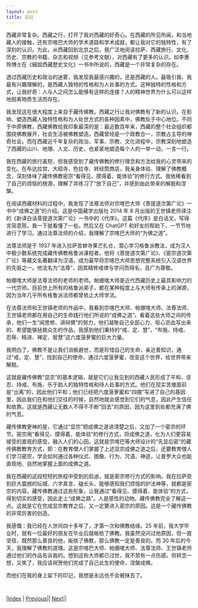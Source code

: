 ```yaml
---
layout: post
title: 后记
---
```


西藏非常复杂。西藏之行，打开了我对西藏的好奇心。在西藏的所见所闻，和当地藏人的接触，还有宗喀巴大师的学术道路和学术成就，都让我对它的独特性，有了深刻的认识。为此，从西藏回到北京之后，我广泛地阅读拉萨、西藏旅行、文化、历史、宗教的书籍、杂志和视频（见参考文献），对西藏有了更多的认识。如李惠玲博士在《細說西藏歷史文化》一书中所说的，西藏是一个非常复杂的存在。

透过西藏历史和政治的迷雾，我发现我最感兴趣的，还是西藏的人。最吸引我、我最有兴趣理解的，是西藏人独特的性格和为人处事的方式。这种独特的性格和方式，让我好奇：人与人之间怎么能够有这样的连接？人的精神世界为什么可以这样地脱离物质生活而存在。

我发现这在很大程度上来自于藏传佛教。西藏之行让我对佛教有了新的认识。在影响、塑造西藏人独特性格和为人处世方式的各种因素中，佛教处于中心地位。不同于中原佛教，西藏佛教给我印象最深的是：最近数百年来，西藏的整个社会组织都围绕佛教展开，社会生活被佛教塑造。西藏曾经是一个政教合一，宗教占主导的神奇社会。而在西藏近千年复杂的政治、军事、宗教、文化进程中，宗教深刻地塑造了西藏的山川、地理、人文、历史，也紧紧地塑造每个人的一举一动，一言一行。

我在西藏的旅行虽短，但我感受到了藏传佛教的修行理念和方法给我的心灵带来的变化。在布达拉宫、大昭寺、色拉寺、转经筒商店，我亲身体验、理解了佛教概念，深刻体味了藏传佛教密宗“看得见、摸得着、能体验”的修行方式。我依稀看到了自己的烦恼的根源，理解了并练习了“放下自己”，并感到由此带来的解脱和涅槃。

在阅读西藏材料的过程中，我发现了法尊法师对宗喀巴大师《菩提道次第广论》一书中“成佛之道”的介绍。这是中国藏学出版社 2014 年 8 月出版的王世镇老师译注的《新译白话菩提道次第广论》一书中的《代序》。这篇《代序》是白话文，写得言简意赅。我一下就看懂了一些。然后又在 ChatGPT 和好友的帮助下，一节节地进行了学习。通过法尊法师的介绍，我理解了宗喀巴大师的“为佛之道”。

法尊法师是于 1937 年进入拉萨哲蚌寺果芒扎仓，潜心学习格鲁派教法，成为汉人中极少数系统完成藏传佛教格鲁派课程者。他将《菩提道次第广论》、《密宗道次第广论》等藏文名著翻译为汉语，成为最早将宗喀巴大师思想完整系统引入汉语世界的先驱之一。他法名为“法尊”，因其精修戒律与学问而得名，且广为尊敬。

帕绷喀大师是法尊法师的老师的老师。帕绷喀大师是近代西藏历史上最具影响力的一代宗师。目前世上所有的格鲁派弟子，都在某种程度上与大师有传承上的渊源，因为当年几乎所有格鲁派法师都曾依止大师学法。

在法尊法师和王世镇老师的作品中，我看到宗喀巴大师、帕绷喀大师、法尊法师、王世镇老师都在用自己的生命践行他们所说的“成佛之道”。看着这些大师之间的传承，他们一生“闻思修、讲辩撰”的努力，他们凝聚自己全部心力、呕心沥血写出来的、希望能够拯救众生的作品，我感到他们秉持的“戒、定、慧”，“布施、持戒、忍辱、精进、禅定、智慧”这六度菠萝蜜的巨大力量。

我明白了，佛教不是让我们消极避世，而是珍惜自己的生命，亲近善知识，通过“戒、定、慧”，找到自己的使命，通过六度菠萝蜜，改变这个世界，给世界带来解脱。

这就是藏传佛教“显宗”的基本逻辑，就是它们让我见到的西藏人民形成了平和、坚忍、持戒、布施、乐于助人的独特性格和待人处事的方式。他们在现实苦难面前是“出离”的，因此他们平和；他们已经把六度菠萝蜜和“四摄”写进了自己的基因里，因此我们在和他们交往的时候，自然地就会感觉到它们的气息，因此产生信任和依靠。这就是西藏让无数人不得不不断“回去”的原因，因为这里到处都充满了佛的气息。

藏传佛教更神的是，它通过“显宗”把成佛之道讲清楚之后，又加了一个密宗的环节。密宗用“看得见、摸得着、能体验”的修行方式，将成佛之道，化为人们更容易接受的直观的感受，融入人们的心田。这就是宗喀巴等大师设计的“先显后密”的藏传佛教教育方式，即：在教育僧人们掌握了上述显宗成佛之道之后，还要教育僧人们学习密宗，学会如何通过各种仪式、图像、行为、咒语、神迹，让普罗大众也能直观地、自然地掌握上面的成佛之道。

我在西藏的这段短短的旅程中受到的启迪，就是密宗修行方式的影响。我在拉萨受到巨大震撼的坛城、六字真言、磕长头、能够感知我们烦恼的护法神等，就都是密宗的内容。藏传佛教通过这些形象，让我通过“看得见、摸得着、能体验”的方式，得到切实的感受，因此走上“成佛之路”。人是感性的动物。藏传佛教完全了解这一点。这就是它在完成显宗教育之后，又一定要进入密宗的原因。这是一个藏传佛教的非常厉害的创造。

我感慨：我已经在人世间四十多年了，才第一次和佛教结缘。25 年前，我大学毕业时，就有一位最好的朋友在毕业后就皈依了佛教。我虽然没问过他原因，但一直坚信，既然那么善良的他，皈依了佛教，那么佛教一定是善良的。而 30 年后的今天，我理解了佛教的道理。这是宗喀巴大师、帕绷喀大师、法尊法师、王世镇老师通过他们的作品告诉我的。想到这些大师都已过世，我不禁有一点伤感。但转念一想，又笑了，我应该祝贺他们完成了自己此生的使命，涅槃成佛。

而他们在我的身上留下的印记，我想是永远也不会被抹去了。

<br/>

|[Index](./) | [Previous](./5-linzhi/100-summary)|| [Next](101-refer)||